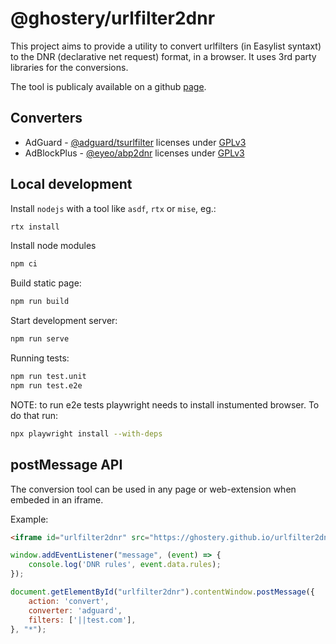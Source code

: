# @ghostery/urlfilter2dnr

This project aims to provide a utility to convert urlfilters (in Easylist syntaxt) to the DNR (declarative net request) format, in a browser. It uses 3rd party libraries for the conversions.

The tool is publicaly available on a github [page](https://ghostery.github.io/urlfilter2dnr/).

## Converters

* AdGuard - [@adguard/tsurlfilter](https://github.com/AdguardTeam/tsurlfilter) licenses under [GPLv3](https://github.com/AdguardTeam/tsurlfilter/blob/master/LICENSE)
* AdBlockPlus - [@eyeo/abp2dnr](https://gitlab.com/eyeo/adblockplus/abc/abp2dnr) licenses under [GPLv3](https://gitlab.com/eyeo/adblockplus/abc/abp2dnr/-/blob/main/LICENSE.txt?ref_type=heads)

## Local development

Install `nodejs` with a tool like `asdf`, `rtx` or `mise`, eg.:

```sh
rtx install
```

Install node modules

```sh
npm ci
```

Build static page:

```sh
npm run build
```

Start development server:

```sh
npm run serve
```

Running tests:

```sh
npm run test.unit
npm run test.e2e
```

NOTE: to run e2e tests playwright needs to install instumented browser. To do that run:

```sh
npx playwright install --with-deps
```

## postMessage API

The conversion tool can be used in any page or web-extension when embeded in an iframe.

Example:

```html
<iframe id="urlfilter2dnr" src="https://ghostery.github.io/urlfilter2dnr/" height="0" width="0"></iframe>
```

```js
window.addEventListener("message", (event) => {
    console.log('DNR rules', event.data.rules);
});

document.getElementById("urlfilter2dnr").contentWindow.postMessage({
    action: 'convert',
    converter: 'adguard',
    filters: ['||test.com'],
}, "*");
```
